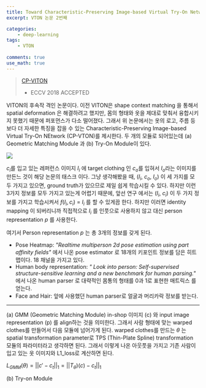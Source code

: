 ```yaml
---
title: Toward Characteristic-Preserving Image-based Virtual Try-On Network 
excerpt: VTON 논문 2번째

categories:
    - deep-learning
tags:
    - VTON
  
comments: true
use_math: true
---
```


> [CP-VITON](https://arxiv.org/pdf/1807.07688.pdf) 
> - ECCV 2018 ACCEPTED

VITON의 후속작 격인 논문이다. 이전 VITON은 shape context matching 을 통해서 spatial deformation 은 해결하려고 했지만, 몸의 형태와 옷을 제대로 맞춰서 융합시키지 못했기 때문에 퍼포먼스가 다소 떨어졌다. 그래서 위 논문에서는 옷의 로고, 주름 등 보다 더 자세한 특징을 잡을 수 있는 Characteristic-Preserving Image-based Virtual Try-On NEtwork (CP-VTON)를 제시한다. 두 개의 모듈로 되어있는데 (a) Geometric Matching Module 과 (b) Try-On Module이 있다. 

<img src="https://user-images.githubusercontent.com/43398106/147446564-17377e0f-d6d9-4302-be1e-53384c128883.png">

$c_i$를 입고 있는 레퍼런스 이미지 $I_i$ 에 target clothing 인 $c_o$를 입혀서 $I_o$라는 이미지를 만든느 것이 해당 논문의 태스크 이다. 그냥 생각해봤을 때, ($I_i$, $c_o$, $I_o$) 이 세 가지를 모두 가지고 있으면, ground truth가 있으므로 제일 쉽게 학습시킬 수 있다. 하지만 이런 3가지 정보를 모두 가지고 있는게 어렵기 때문에, 앞선 연구 에서는 ($I_i$, $c_i$) 이 두 가지 정보를 가지고 학습시켜서 $f(I_i, c_i)$ = $I_i$ 를 할 수 있게끔 한다. 하지만 이러면 identity mapping 이 되버리니까 직접적으로 $I_i$ 를 인풋으로 사용하지 않고 대신 person representation *p* 를 사용한다.

여기서 Person representation *p* 는 총 3개의 정보를 갖게 된다. 
* Pose Heatmap: *"Realtime multiperson 2d pose estimation using part affinity fields"* 에서 나온 pose estimator 로 18개의 키포인트 정보를 담은 히트맵이다. 18 채널을 가지고 있다. 
* Human body representation: *" Look into person: Self-supervised structure-sensitive learning and a new
benchmark for human parsing."* 에서 나온 human parser 로 대략적인 몸통의 형태를 0과 1로 표현한 매트릭스 를 얻는다. 
* Face and Hair: 앞에 사용했던 human parser로 얼굴과 머리카락 정보를 받는다. 

---

(a) GMM (Geometric Matching Module)
in-shop 이미지 (c) 와 input image representation (p) 를 align하는 것을 의미한다. 그래서 사람 형태에 맞는 warped clothes를 만들어서 다음 모듈에 넘어가게 된다. warped clothes를 만드는 $\theta$ 는 spatial transformation parameter로 TPS (Thin-Plate Spline) transformation 모듈의 파라미터라고 생각하면 된다. 그래서 이렇게 나온 아웃풋을 가지고 기존 사람이 입고 있는 옷 이미지와 L1_loss로 계산하면 된다. 

$L_{GMM}(\theta) = ||c'-c_t||_1 = ||T_\theta)(c) - c_t||_1$

(b) Try-on Module
